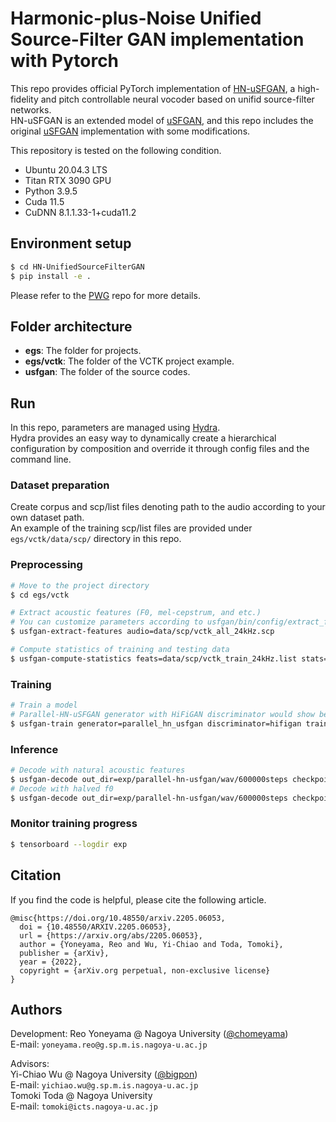 # Harmonic-plus-Noise Unified Source-Filter GAN implementation with Pytorch


This repo provides official PyTorch implementation of [HN-uSFGAN](https://arxiv.org/abs/2205.06053), a high-fidelity and pitch controllable neural vocoder based on unifid source-filter networks.<br>
HN-uSFGAN is an extended model of [uSFGAN](https://arxiv.org/abs/2104.04668), and this repo includes the original [uSFGAN](https://github.com/chomeyama/UnifiedSourceFilterGAN) implementation with some modifications.<br>

This repository is tested on the following condition.

- Ubuntu 20.04.3 LTS
- Titan RTX 3090 GPU
- Python 3.9.5
- Cuda 11.5
- CuDNN 8.1.1.33-1+cuda11.2

## Environment setup

```bash
$ cd HN-UnifiedSourceFilterGAN
$ pip install -e .
```

Please refer to the [PWG](https://github.com/kan-bayashi/ParallelWaveGAN) repo for more details.

## Folder architecture
- **egs**:
The folder for projects.
- **egs/vctk**:
The folder of the VCTK project example.
- **usfgan**:
The folder of the source codes.

## Run

In this repo, parameters are managed using [Hydra](https://hydra.cc/docs/intro/).<br>
Hydra provides an easy way to dynamically create a hierarchical configuration by composition and override it through config files and the command line.

### Dataset preparation

Create corpus and scp/list files denoting path to the audio according to your own dataset path.<br>
An example of the training scp/list files are provided under `egs/vctk/data/scp/` directory in this repo.

### Preprocessing

```bash
# Move to the project directory
$ cd egs/vctk

# Extract acoustic features (F0, mel-cepstrum, and etc.)
# You can customize parameters according to usfgan/bin/config/extract_features.yaml
$ usfgan-extract-features audio=data/scp/vctk_all_24kHz.scp

# Compute statistics of training and testing data
$ usfgan-compute-statistics feats=data/scp/vctk_train_24kHz.list stats=data/stats/vctk_train_24kHz.joblib
```

### Training

```bash
# Train a model
# Parallel-HN-uSFGAN generator with HiFiGAN discriminator would show best performance
$ usfgan-train generator=parallel_hn_usfgan discriminator=hifigan train=hn_usfgan data=vctk_24kHz out_dir=exp/parallel_hn_usfgan
```

### Inference

```bash
# Decode with natural acoustic features
$ usfgan-decode out_dir=exp/parallel-hn-usfgan/wav/600000steps checkpoint_path=exp/parallel-hn-usfgan/checkpoints/checkpoint-600000steps.pkl
# Decode with halved f0
$ usfgan-decode out_dir=exp/parallel-hn-usfgan/wav/600000steps checkpoint_path=exp/parallel-hn-usfgan/checkpoints/checkpoint-600000steps.pkl f0_factor=0.50
```

### Monitor training progress

```bash
$ tensorboard --logdir exp
```

## Citation
If you find the code is helpful, please cite the following article.

```
@misc{https://doi.org/10.48550/arxiv.2205.06053,
  doi = {10.48550/ARXIV.2205.06053},
  url = {https://arxiv.org/abs/2205.06053},
  author = {Yoneyama, Reo and Wu, Yi-Chiao and Toda, Tomoki},
  publisher = {arXiv},
  year = {2022},
  copyright = {arXiv.org perpetual, non-exclusive license}
}
```

## Authors

Development:
Reo Yoneyama @ Nagoya University ([@chomeyama](https://github.com/chomeyama))<br>
E-mail: `yoneyama.reo@g.sp.m.is.nagoya-u.ac.jp`

Advisors:<br>
Yi-Chiao Wu @ Nagoya University ([@bigpon](https://github.com/bigpon))<br>
E-mail: `yichiao.wu@g.sp.m.is.nagoya-u.ac.jp`<br>
Tomoki Toda @ Nagoya University<br>
E-mail: `tomoki@icts.nagoya-u.ac.jp`
